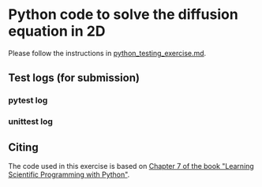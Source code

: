 # Python code to solve the diffusion equation in 2D

Please follow the instructions in [python_testing_exercise.md](https://github.com/RSE-102/Lecture-Material/blob/main/04_testing/python_testing_exercise.md).

## Test logs (for submission)

### pytest log

### unittest log

## Citing

The code used in this exercise is based on [Chapter 7 of the book "Learning Scientific Programming with Python"](https://scipython.com/book/chapter-7-matplotlib/examples/the-two-dimensional-diffusion-equation/).
